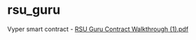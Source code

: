 # rsu_guru
Vyper smart contract - 
[RSU Guru Contract Walkthrough (1).pdf](https://github.com/AutoTau/rsu_guru/files/7403101/RSU.Guru.Contract.Walkthrough.1.pdf)
